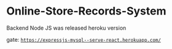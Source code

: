 # Online-Store-Records-System

Backend Node JS was released heroku version

gate: [`https://expressjs-mysql--serve-react.herokuapp.com/`](https://expressjs-mysql--serve-react.herokuapp.com/)
